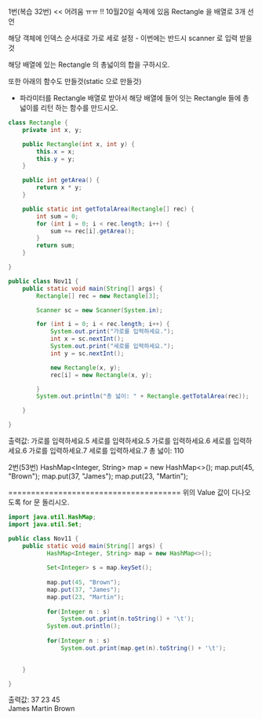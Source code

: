 1번(복습 32번) << 어려움 ㅠㅠ !! 10월20일 숙제에 있음 
Rectangle 을 배열로 3개 선언

해당 객체에 인덱스 순서대로 가로 세로 설정 - 
이번에는 반드시 scanner 로 입력 받을것

해당 배열에 있는 Rectangle 의 총넓이의 합을 구하시오.

또한 아래의 함수도 만들것(static 으로 만들것)
- 파라미터를 Rectangle 배열로 받아서 해당 배열에 들어 잇는 
Rectangle 들에 총 넓이를 리턴 하는 함수를 만드시오.

```java
class Rectangle {
	private int x, y;

	public Rectangle(int x, int y) {
		this.x = x;
		this.y = y;
	}

	public int getArea() {
		return x * y;
	}

	public static int getTotalArea(Rectangle[] rec) {
		int sum = 0;
		for (int i = 0; i < rec.length; i++) {
			sum += rec[i].getArea();
		}
		return sum;
	}

}

public class Nov11 {
	public static void main(String[] args) {
		Rectangle[] rec = new Rectangle[3];

		Scanner sc = new Scanner(System.in);

		for (int i = 0; i < rec.length; i++) {
			System.out.print("가로를 입력하세요.");
			int x = sc.nextInt();
			System.out.print("세로를 입력하세요.");
			int y = sc.nextInt();

			new Rectangle(x, y);
			rec[i] = new Rectangle(x, y);

		}
		System.out.println("총 넓이: " + Rectangle.getTotalArea(rec));

	}

}
```


출력값:
가로를 입력하세요.5
세로를 입력하세요.5
가로를 입력하세요.6
세로를 입력하세요.6
가로를 입력하세요.7
세로를 입력하세요.7
총 넓이: 110




2번(53번)
   HashMap<Integer, String> map = new HashMap<>();
   map.put(45, "Brown");
   map.put(37, "James");
   map.put(23, "Martin");

======================================
위의 Value 값이 다나오도록 for 문 돌리시오.

```java
import java.util.HashMap;
import java.util.Set;

public class Nov11 {
	public static void main(String[] args) {
		   HashMap<Integer, String> map = new HashMap<>();
		   
		   Set<Integer> s = map.keySet();
		   
		   map.put(45, "Brown");
		   map.put(37, "James");
		   map.put(23, "Martin");
		   
		   for(Integer n : s)
			   System.out.print(n.toString() + '\t');
		   System.out.println();
		   
		   for(Integer n : s)
			   System.out.print(map.get(n).toString() + '\t');
		  

	}

}
```


출력값:
37	23	45	
James	Martin	Brown	


